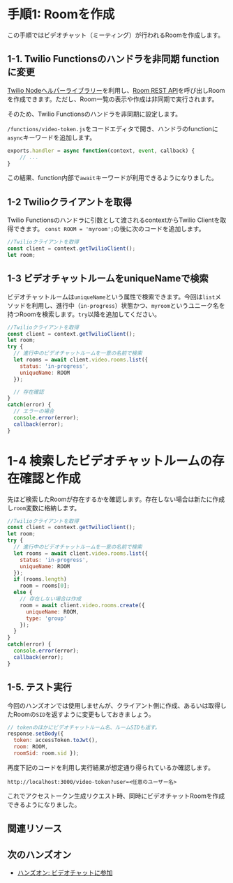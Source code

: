 # 手順1: Roomを作成

この手順ではビデオチャット（ミーティング）が行われるRoomを作成します。

## 1-1. Twilio Functionsのハンドラを非同期 functionに変更

[Twilio Nodeヘルパーライブラリー](https://jp.twilio.com/docs/libraries/node)を利用し、[Room REST API](https://jp.twilio.com/docs/video/api/rooms-resource)を呼び出しRoomを作成できます。ただし、Room一覧の表示や作成は非同期で実行されます。

そのため、Twilio Functionsのハンドラを非同期に設定します。

`/functions/video-token.js`をコードエディタで開き、ハンドラのfunctionに`async`キーワードを追加します。

```js
exports.handler = async function(context, event, callback) {
    // ...
}
```
この結果、function内部で`await`キーワードが利用できるようになりました。

## 1-2 Twilioクライアントを取得

Twilio Functionsのハンドラに引数として渡されるcontextからTwilio Clientを取得できます。
`const ROOM = 'myroom';`の後に次のコードを追加します。

```js
//Twilioクライアントを取得
const client = context.getTwilioClient();
let room;
```

## 1-3 ビデオチャットルームをuniqueNameで検索

ビデオチャットルームは`uniqueName`という属性で検索できます。今回は`list`メソッドを利用し、進行中（`in-progress`）状態かつ、`myroom`というユニーク名を持つRoomを検索します。`try`以降を追加してください。
```js
//Twilioクライアントを取得
const client = context.getTwilioClient();
let room;
try {
  // 進行中のビデオチャットルームを一意の名前で検索
  let rooms = await client.video.rooms.list({
    status: 'in-progress', 
    uniqueName: ROOM
  });

  // 存在確認
}
catch(error) {
  // エラーの場合
  console.error(error);
  callback(error);
}
```

# 1-4 検索したビデオチャットルームの存在確認と作成

先ほど検索したRoomが存在するかを確認します。存在しない場合は新たに作成し`room`変数に格納します。

```js
//Twilioクライアントを取得
const client = context.getTwilioClient();
let room;
try {
  // 進行中のビデオチャットルームを一意の名前で検索
  let rooms = await client.video.rooms.list({
    status: 'in-progress', 
    uniqueName: ROOM
  });
  if (rooms.length)
    room = rooms[0];
  else {
    // 存在しない場合は作成
    room = await client.video.rooms.create({ 
      uniqueName: ROOM,
      type: 'group'
    });
  }  
}
catch(error) {
  console.error(error);
  callback(error);
}
```
## 1-5. テスト実行

今回のハンズオンでは使用しませんが、クライアント側に作成、あるいは取得したRoomの`SID`を返すように変更もしておきましょう。

```js
// tokenのほかにビデオチャットルーム名、ルームSIDも返す。
response.setBody({ 
  token: accessToken.toJwt(), 
  room: ROOM, 
  roomSid: room.sid });
```

再度下記のコードを利用し実行結果が想定通り得られているか確認します。

```
http://localhost:3000/video-token?user=<任意のユーザー名>
```

これでアクセストークン生成リクエスト時、同時にビデオチャットRoomを作成できるようになりました。


## 関連リソース


## 次のハンズオン

- [ハンズオン: ビデオチャットに参加](/docs/04-Join-Video-Chat/00-Overview.md)